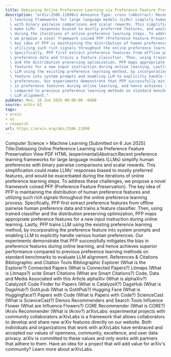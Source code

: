 ```yaml
---
title: Debiasing Online Preference Learning via Preference Feature Preservation
description: "arXiv:2506.11098v1 Announce Type: cross \nAbstract: Recent preference\
  \ learning frameworks for large language models (LLMs) simplify human preferences\
  \ with binary pairwise comparisons and scalar rewards. This simplification could\
  \ make LLMs' responses biased to mostly preferred features, and would be exacerbated\
  \ during the iterations of online preference learning steps. To address these challenges,\
  \ we propose a novel framework coined PFP (Preference Feature Preservation). The\
  \ key idea of PFP is maintaining the distribution of human preference features and\
  \ utilizing such rich signals throughout the online preference learning process.\
  \ Specifically, PFP first extract preference features from offline pairwise human\
  \ preference data and trains a feature classifier. Then, using trained classifier\
  \ and the distribution preserving optimization, PFP maps appropriate preference\
  \ features for a new input instruction during online learning. Lastly, PFP trains\
  \ LLM using the existing preference learning method, by incorporating the preference\
  \ feature into system prompts and enabling LLM to explicitly handle various human\
  \ preferences. Our experiments demonstrate that PFP successfully mitigates the bias\
  \ in preference features during online learning, and hence achieves superior performance\
  \ compared to previous preference learning methods on standard benchmarks to evaluate\
  \ LLM alignment."
pubDate: Mon, 16 Jun 2025 00:00:00 -0400
source: arXiv AI
tags:
- arxiv
- ai
- research
url: https://arxiv.org/abs/2506.11098
---
```


Computer Science > Machine Learning
[Submitted on 6 Jun 2025]
Title:Debiasing Online Preference Learning via Preference Feature Preservation
View PDF HTML (experimental)Abstract:Recent preference learning frameworks for large language models (LLMs) simplify human preferences with binary pairwise comparisons and scalar rewards. This simplification could make LLMs' responses biased to mostly preferred features, and would be exacerbated during the iterations of online preference learning steps. To address these challenges, we propose a novel framework coined PFP (Preference Feature Preservation). The key idea of PFP is maintaining the distribution of human preference features and utilizing such rich signals throughout the online preference learning process. Specifically, PFP first extract preference features from offline pairwise human preference data and trains a feature classifier. Then, using trained classifier and the distribution preserving optimization, PFP maps appropriate preference features for a new input instruction during online learning. Lastly, PFP trains LLM using the existing preference learning method, by incorporating the preference feature into system prompts and enabling LLM to explicitly handle various human preferences. Our experiments demonstrate that PFP successfully mitigates the bias in preference features during online learning, and hence achieves superior performance compared to previous preference learning methods on standard benchmarks to evaluate LLM alignment.
References & Citations
Bibliographic and Citation Tools
Bibliographic Explorer (What is the Explorer?)
Connected Papers (What is Connected Papers?)
Litmaps (What is Litmaps?)
scite Smart Citations (What are Smart Citations?)
Code, Data and Media Associated with this Article
alphaXiv (What is alphaXiv?)
CatalyzeX Code Finder for Papers (What is CatalyzeX?)
DagsHub (What is DagsHub?)
Gotit.pub (What is GotitPub?)
Hugging Face (What is Huggingface?)
Papers with Code (What is Papers with Code?)
ScienceCast (What is ScienceCast?)
Demos
Recommenders and Search Tools
Influence Flower (What are Influence Flowers?)
CORE Recommender (What is CORE?)
IArxiv Recommender
(What is IArxiv?)
arXivLabs: experimental projects with community collaborators
arXivLabs is a framework that allows collaborators to develop and share new arXiv features directly on our website.
Both individuals and organizations that work with arXivLabs have embraced and accepted our values of openness, community, excellence, and user data privacy. arXiv is committed to these values and only works with partners that adhere to them.
Have an idea for a project that will add value for arXiv's community? Learn more about arXivLabs.